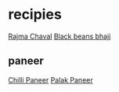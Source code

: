 # recipies

[Rajma Chaval](rajma_rice.md)
[Black beans bhaji](black_beans_bhaji.md)

## paneer
[Chilli Paneer](paneer/Chilli_paneer.pdf)
[Palak Paneer](paneer/palak_paneer.org)
